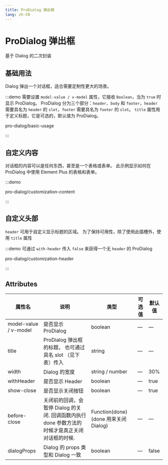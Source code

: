 ```yaml
---
title: ProDialog 弹出框
lang: zh-CN
---
```


# ProDialog 弹出框

基于 Dialog 的二次封装

## 基础用法

Dialog 弹出一个对话框，适合需要定制性更大的场景。

:::demo 需要设置 `model-value / v-model` 属性，它接收 `Boolean`，当为 `true` 时显示 ProDialog。 ProDialog 分为三个部分：`header`、`body` 和 `footer`，`header` 需要具名为 `header` 的 `slot`，`footer` 需要具名为 `footer` 的 `slot`。 `title` 属性用于定义标题，它是可选的，默认值为 ProDialog。

pro-dialog/basic-usage

:::

## 自定义内容

对话框的内容可以是任何东西，甚至是一个表格或表单。 此示例显示如何在 ProDialog 中使用 Element Plus 的表格和表单。

:::demo

pro-dialog/customization-content

:::

## 自定义头部

`header` 可用于自定义显示标题的区域。 为了保持可用性，除了使用此插槽外，使用 `title` 属性

:::demo 可通过 `with-header` 传入 `false` 来获得一个无 `header` 的 ProDialog

pro-dialog/customization-header

:::

## Attributes

| 属性名                | 说明                                                                                            | 类型                                  | 可选值 | 默认值 |
| --------------------- | ----------------------------------------------------------------------------------------------- | ------------------------------------- | ------ | ------ |
| model-value / v-model | 是否显示 ProDialog                                                                              | boolean                               | —      | —      |
| title                 | ProDialog 弹出框 的标题， 也可通过具名 slot （见下表）传入                                      | string                                | —      | —      |
| width                 | Dialog 的宽度                                                                                   | string / number                       | —      | 30%    |
| withHeader            | 是否显示 Header                                                                                 | boolean                               | —      | true   |
| show-close            | 是否显示关闭按钮                                                                                | boolean                               | —      | true   |
| before-close          | 关闭前的回调，会暂停 Dialog 的关闭. 回调函数内执行 done 参数方法的时候才是真正关闭对话框的时候. | Function(done) (done 用来关闭 Dialog) | —      | —      |
| dialogProps           | Dialog 的 props 类型和 Dialog 一致                                                              | boolean                               | —      | false  |
